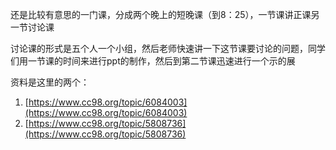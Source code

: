 还是比较有意思的一门课，分成两个晚上的短晚课（到8：25），一节课讲正课另一节讨论课

讨论课的形式是五个人一个小组，然后老师快速讲一下这节课要讨论的问题，同学们用一节课的时间来进行ppt的制作，然后到第二节课迅速进行一个示的展

资料是这里的两个：

1. [https://www.cc98.org/topic/6084003](https://www.cc98.org/topic/6084003)
2. [https://www.cc98.org/topic/5808736](https://www.cc98.org/topic/5808736)